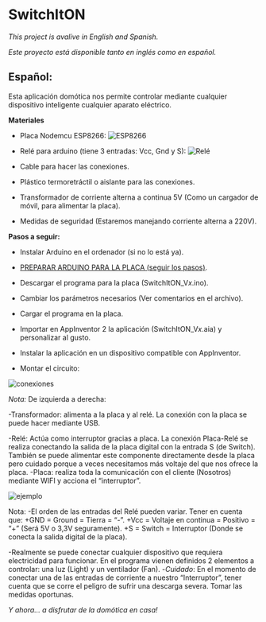 # SwitchItON

*This project is avalive in English and Spanish.*

*Este proyecto está disponible tanto en inglés como en español.*


## Español:

Esta aplicación domótica nos permite controlar mediante cualquier dispositivo inteligente cualquier aparato eléctrico. 

**Materiales**

- Placa Nodemcu ESP8266:
![ESP8266](https://github.com/Jkutkut/SwitchItON/blob/master/imgs/esp8266.png)

- Relé para arduino (tiene 3 entradas: Vcc, Gnd y S):
![Relé](https://github.com/Jkutkut/SwitchItON/blob/master/imgs/relay.png)

- Cable para hacer las conexiones.
- Plástico termoretráctil o aislante para las conexiones.
- Transformador de corriente alterna a continua 5V (Como un cargador de móvil, para alimentar la placa).
- Medidas de seguridad (Estaremos manejando corriente alterna a 220V).

**Pasos a seguir:**
- Instalar Arduino en el ordenador (si no lo está ya).

- [PREPARAR ARDUINO PARA LA PLACA (seguir los pasos)](https://www.youtube.com/watch?v=0g7sazWXfEI).

- Descargar el programa para la placa (SwitchItON_V*x*.ino).

- Cambiar los parámetros necesarios (Ver comentarios en el archivo).

- Cargar el programa en la placa.

- Importar en AppInventor 2 la aplicación (SwitchItON_V*x*.aia) y personalizar al gusto.

- Instalar la aplicación en un dispositivo compatible con AppInventor.

- Montar el circuito:

![conexiones](https://github.com/Jkutkut/SwitchItON/blob/master/imgs/wiring.png)

*Nota:* De izquierda a derecha:
 
  -Transformador: alimenta a la placa y al relé. La conexión con la placa se puede hacer mediante USB.

  -Relé: Actúa como interruptor gracias a placa. La conexión Placa-Relé se realiza conectando la salida de la placa digital con la entrada S (de Switch). También se puede alimentar este componente directamente desde la placa pero cuidado porque a veces necesitamos más voltaje del que nos ofrece la placa.
  -Placa: realiza toda la comunicación con el cliente (Nosotros) mediante WIFI y acciona el “interruptor”.

![ejemplo](https://github.com/Jkutkut/SwitchItON/blob/master/imgs/example.png)


Nota:
  -El orden de las entradas del Relé pueden variar. Tener en cuenta que:
    +GND = Ground = Tierra = “-”.
    +Vcc = Voltaje en continua = Positivo = “+” (Será 5V o 3,3V seguramente).
    +S = Switch = Interruptor (Donde se conecta la salida digital de la placa).

  -Realmente se puede conectar cualquier dispositivo que requiera electricidad para funcionar. En el programa vienen definidos 2 elementos a controlar: una luz (Light) y un ventilador (Fan).
  -*Cuidado*: En el momento de conectar una de las entradas de corriente a nuestro “Interruptor”, tener cuenta que se corre el peligro de sufrir una descarga severa. Tomar las medidas oportunas.



*Y ahora… a disfrutar de la domótica en casa!*
